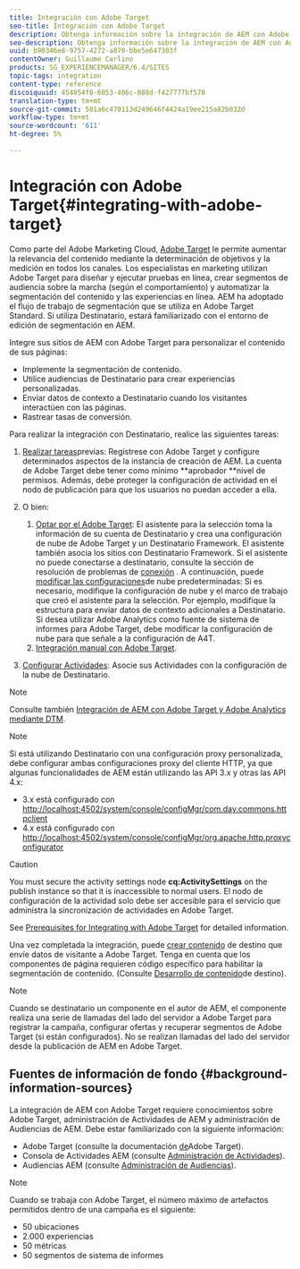 ```yaml
---
title: Integración con Adobe Target
seo-title: Integración con Adobe Target
description: Obtenga información sobre la integración de AEM con Adobe Target.
seo-description: Obtenga información sobre la integración de AEM con Adobe Target.
uuid: b90346e8-9757-4272-a870-bbe5e647303f
contentOwner: Guillaume Carlino
products: SG_EXPERIENCEMANAGER/6.4/SITES
topic-tags: integration
content-type: reference
discoiquuid: 454854f8-6053-406c-888d-f427777bf570
translation-type: tm+mt
source-git-commit: 501a6c470113d249646f4424a19ee215a82b032d
workflow-type: tm+mt
source-wordcount: '611'
ht-degree: 5%

---
```



# Integración con Adobe Target{#integrating-with-adobe-target}

Como parte del Adobe Marketing Cloud, [Adobe Target](http://www.adobe.com/ro/solutions/testing-targeting/testandtarget.html) le permite aumentar la relevancia del contenido mediante la determinación de objetivos y la medición en todos los canales. Los especialistas en marketing utilizan Adobe Target para diseñar y ejecutar pruebas en línea, crear segmentos de audiencia sobre la marcha (según el comportamiento) y automatizar la segmentación del contenido y las experiencias en línea. AEM ha adoptado el flujo de trabajo de segmentación que se utiliza en Adobe Target Standard. Si utiliza Destinatario, estará familiarizado con el entorno de edición de segmentación en AEM.

Integre sus sitios de AEM con Adobe Target para personalizar el contenido de sus páginas:

* Implemente la segmentación de contenido.
* Utilice audiencias de Destinatario para crear experiencias personalizadas.
* Enviar datos de contexto a Destinatario cuando los visitantes interactúen con las páginas.
* Rastrear tasas de conversión.

Para realizar la integración con Destinatario, realice las siguientes tareas:

1. [Realizar tareas](/help/sites-administering/target-requirements.md)previas: Regístrese con Adobe Target y configure determinados aspectos de la instancia de creación de AEM. La cuenta de Adobe Target debe tener como mínimo **aprobador **nivel de permisos. Además, debe proteger la configuración de actividad en el nodo de publicación para que los usuarios no puedan acceder a ella.

1. O bien:

   1. [Optar por el Adobe Target](/help/sites-administering/opt-in.md): El asistente para la selección toma la información de su cuenta de Destinatario y crea una configuración de nube de Adobe Target y un Destinatario Framework. El asistente también asocia los sitios con Destinatario Framework. Si el asistente no puede conectarse a destinatario, consulte la sección de resolución de problemas de [conexión](/help/sites-administering/target-configuring.md#troubleshooting-target-connection-problems) . A continuación, puede [modificar las configuraciones](/help/sites-administering/target-configuring.md#modifying-the-opt-in-wizard-configurations)de nube predeterminadas: Si es necesario, modifique la configuración de nube y el marco de trabajo que creó el asistente para la selección. Por ejemplo, modifique la estructura para enviar datos de contexto adicionales a Destinatario. Si desea utilizar Adobe Analytics como fuente de sistema de informes para Adobe Target, debe modificar la configuración de nube para que señale a la configuración de A4T.
   1. [Integración manual con Adobe Target](/help/sites-administering/target-configuring.md#manually-integrating-with-adobe-target).

1. [Configurar Actividades](/help/sites-authoring/activitylib.md): Asocie sus Actividades con la configuración de la nube de Destinatario.

>[!NOTE]
>
>Consulte también [Integración de AEM con Adobe Target y Adobe Analytics mediante DTM](https://helpx.adobe.com/experience-manager/using/integrate-digital-marketing-solutions.html).

>[!NOTE]
>
>Si está utilizando Destinatario con una configuración proxy personalizada, debe configurar ambas configuraciones proxy del cliente HTTP, ya que algunas funcionalidades de AEM están utilizando las API 3.x y otras las API 4.x:
>
>* 3.x está configurado con [http://localhost:4502/system/console/configMgr/com.day.commons.httpclient](http://localhost:4502/system/console/configMgr/com.day.commons.httpclient)
>* 4.x está configurado con [http://localhost:4502/system/console/configMgr/org.apache.http.proxyconfigurator](http://localhost:4502/system/console/configMgr/org.apache.http.proxyconfigurator)

>



>[!CAUTION]
>
>You must secure the activity settings node **cq:ActivitySettings** on the publish instance so that it is inaccessible to normal users. El nodo de configuración de la actividad solo debe ser accesible para el servicio que administra la sincronización de actividades en Adobe Target.
>
>See [Prerequisites for Integrating with Adobe Target](/help/sites-administering/target-requirements.md#securing-the-activity-settings-node) for detailed information.

Una vez completada la integración, puede [crear contenido](/help/sites-authoring/content-targeting-touch.md) de destino que envíe datos de visitante a Adobe Target. Tenga en cuenta que los componentes de página requieren código específico para habilitar la segmentación de contenido. (Consulte [Desarrollo de contenido](/help/sites-developing/target.md)de destino).

>[!NOTE]
>
>Cuando se destinatario un componente en el autor de AEM, el componente realiza una serie de llamadas del lado del servidor a Adobe Target para registrar la campaña, configurar ofertas y recuperar segmentos de Adobe Target (si están configurados). No se realizan llamadas del lado del servidor desde la publicación de AEM en Adobe Target.

## Fuentes de información de fondo {#background-information-sources}

La integración de AEM con Adobe Target requiere conocimientos sobre Adobe Target, administración de Actividades de AEM y administración de Audiencias de AEM. Debe estar familiarizado con la siguiente información:

* Adobe Target (consulte la documentación [de](https://docs.adobe.com/content/help/en/target/using/target-home.html)Adobe Target).
* Consola de Actividades AEM (consulte [Administración de Actividades](/help/sites-authoring/activitylib.md)).
* Audiencias AEM (consulte [Administración de Audiencias](/help/sites-authoring/managing-audiences.md)).

>[!NOTE]
>
>Cuando se trabaja con Adobe Target, el número máximo de artefactos permitidos dentro de una campaña es el siguiente:
>
>* 50 ubicaciones
>* 2.000 experiencias
>* 50 métricas
>* 50 segmentos de sistema de informes

>



